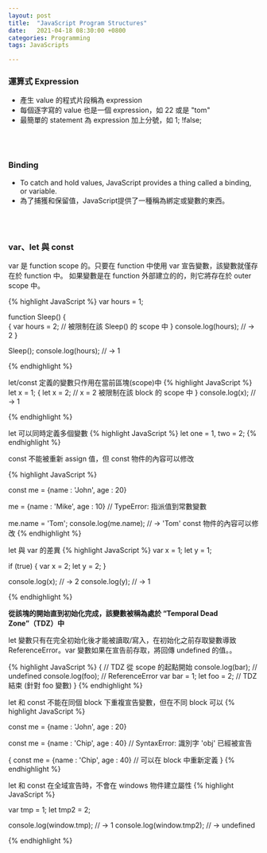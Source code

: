 ```yaml
---
layout: post
title:  "JavaScript Program Structures"
date:   2021-04-18 08:30:00 +0800
categories: Programming
tags: JavaScripts

---
```




###  **運算式 Expression**

- 產生 value 的程式片段稱為 expression 
- 每個逐字寫的 value 也是一個 expression，如 22 或是 "tom"
- 最簡單的 statement 為 expression 加上分號，如 1; !false;
<br/>
<br/>

### **Binding**

- To catch and hold values, JavaScript provides a thing called a binding, or variable.
- 為了捕獲和保留值，JavaScript提供了一種稱為綁定或變數的東西。
<br/>
<br/>

### **var、let 與 const**
var 是 function scope 的。只要在 function 中使用 var 宣告變數，該變數就僅存在於 function 中。 如果變數是在 function 外部建立的的，則它將存在於 outer scope 中。

{% highlight JavaScript %}
var hours = 1;

function Sleep()
{		
  {
    var hours = 2; // 被限制在該 Sleep() 的 scope 中
  }
  console.log(hours); // → 2
}

Sleep();
console.log(hours); // → 1

{% endhighlight %}

let/const 定義的變數只作用在當前區塊(scope)中
{% highlight JavaScript %}
let x = 1;
{
  let x = 2; // x = 2 被限制在該 block 的 scope 中
}
console.log(x); // → 1 

{% endhighlight %}

let 可以同時定義多個變數
{% highlight JavaScript %}
let one = 1, two = 2;
{% endhighlight %}

const 不能被重新 assign 值，但 const 物件的內容可以修改

{% highlight JavaScript %}

const me = {name : 'John', age : 20}

me = {name : 'Mike', age : 10} 
// TypeError: 指派值到常數變數

me.name = 'Tom';
console.log(me.name); // → 'Tom' const 物件的內容可以修改 
{% endhighlight %}

let 與 var 的差異
{% highlight JavaScript %}
var x = 1;
let y = 1;

if (true) {
  var x = 2;
  let y = 2;
}

console.log(x); // → 2 
console.log(y); // → 1

{% endhighlight %}

**從該塊的開始直到初始化完成，該變數被稱為處於 “Temporal Dead Zone”（TDZ）中**

let 變數只有在完全初始化後才能被讀取/寫入，在初始化之前存取變數導致ReferenceError。var 變數如果在宣告前存取，將回傳 undefined 的值。。

{% highlight JavaScript %}
{ 
  // TDZ 從 scope 的起點開始
  console.log(bar); // undefined
  console.log(foo); // ReferenceError
  var bar = 1;
  let foo = 2; // TDZ 結束 (針對 foo 變數)
}
{% endhighlight %}

let 和 const 不能在同個 block 下重複宣告變數，但在不同 block 可以
{% highlight JavaScript %}

const me = {name : 'John', age : 20}

const me = {name : 'Chip', age : 40} // SyntaxError: 識別字 'obj' 已經被宣告

{
    const me = {name : 'Chip', age : 40} // 可以在 block 中重新定義 
}
{% endhighlight %}

let 和 const 在全域宣告時，不會在 windows 物件建立屬性
{% highlight JavaScript %}

var tmp = 1;
let tmp2 = 2;

console.log(window.tmp); // → 1
console.log(window.tmp2); // → undefined

{% endhighlight %}
